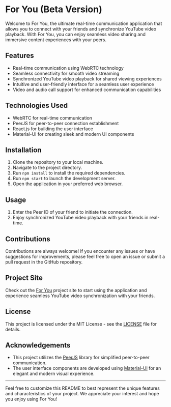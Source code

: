 # For You (Beta Version)

Welcome to For You, the ultimate real-time communication application that allows you to connect with your friends and synchronize YouTube video playback. With For You, you can enjoy seamless video sharing and immersive content experiences with your peers.

## Features

- Real-time communication using WebRTC technology
- Seamless connectivity for smooth video streaming
- Synchronized YouTube video playback for shared viewing experiences
- Intuitive and user-friendly interface for a seamless user experience
- Video and audio call support for enhanced communication capabilities


## Technologies Used

- WebRTC for real-time communication
- PeerJS for peer-to-peer connection establishment
- React.js for building the user interface
- Material-UI for creating sleek and modern UI components

## Installation

1. Clone the repository to your local machine.
2. Navigate to the project directory.
3. Run `npm install` to install the required dependencies.
4. Run `npm start` to launch the development server.
5. Open the application in your preferred web browser.

## Usage

1. Enter the Peer ID of your friend to initiate the connection.
2. Enjoy synchronized YouTube video playback with your friends in real-time.

## Contributions

Contributions are always welcome! If you encounter any issues or have suggestions for improvements, please feel free to open an issue or submit a pull request in the GitHub repository.

## Project Site

Check out the [For You](https://for-you-khaki.vercel.app/) project site to start using the application and experience seamless YouTube video synchronization with your friends.

## License

This project is licensed under the MIT License - see the [LICENSE](LICENSE) file for details.

## Acknowledgements

- This project utilizes the [PeerJS](https://peerjs.com/) library for simplified peer-to-peer communication.
- The user interface components are developed using [Material-UI](https://material-ui.com/) for an elegant and modern visual experience.

---

Feel free to customize this README to best represent the unique features and characteristics of your project. We appreciate your interest and hope you enjoy using For You!

